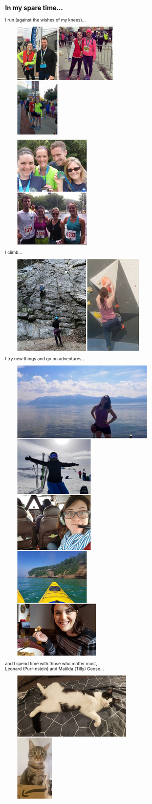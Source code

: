 ## In my spare time...

I run (against the wishes of my knees)...

<figure>
<img src="/assets/gallery/A2HM.jpg" style="height:175px">
<img src="/assets/gallery/A2HM2016.jpg" style="height:175px">
<!-- <figcaption>Finishing the Ann Arbor Half-Marathon, 2019 & 2016</figcaption> -->
<img src="/assets/gallery/Balt.jpg" alt="Finishing the Baltimore Marathon" style="height:175px">
<!-- <figcaption>Start of the Baltimore Marathon, 2016</figcaption> -->
</figure>

<figure>
<img src="/assets/gallery/Dublin10k.jpg" alt="Dublin10k" style="height:170px">
<img src="/assets/gallery/NewHavenRR.jpg" style="height:170px">
</figure>

I climb...

<figure>
<img src="/assets/gallery/les_avants.jpeg" style="height:300px">
<!-- <figcaption> Belaying CS Adorf up a 5A+ at Les Avants<br></figcaption> -->
<img src="/assets/gallery/totem.png" style="height:300px">
<!-- <figcaption>A project I *never* got to finish at Totem Escalade.</figcaption> -->
</figure>


I try new things and go on adventures...

<figure>
<img src="/assets/gallery/LacLeman1.jpg" style="width:500px"><br>
<img src="/assets/gallery/Skiing1.jpeg" alt="Skiing in the Swiss Alps" style="height:180px">
<img src="/assets/gallery/Flying2.jpg" style="height:180px"><br>
<img src="/assets/gallery/UP_Kayak.jpg" style="height:170px">
<img src="/assets/gallery/germany.jpg" style="height:170px">
</figure>

and I spend time with those who matter most, <br>
Leonard (Purr-nstein) and Matilda (Tilly) Goose...

<figure>
<img src="/assets/gallery/20211022_111019.jpg" style="height:200px">
<img src="/assets/gallery/20210827_201219_2.jpg" style="height:200px">
</figure>
